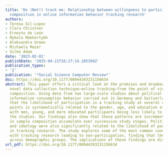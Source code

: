```yaml
---
title: 'Do (Not!) track me: Relationship between willingness to participate and sample
  composition in online information behavior tracking research'
authors:
- Teresa Gil-Lopez
- Clara Christner
- Ernesto de León
- Mykola Makhortykh
- Aleksandra Urman
- Michaela Maier
- Silke Adam
date: '2023-02-01'
publishDate: '2025-04-21T16:27:14.105399Z'
publication_types:
- '2'
publication: '*Social Science Computer Review*'
doi: https://doi.org/10.1177/08944393231156634
abstract: This paper offers a critical look at the promises and drawbacks of a popular,
  novel data collection technique—online tracking—from the point of view of sample
  composition. Using data from two large-scale studies about political attitudes and
  information consumption behavior carried out in Germany and Switzerland, we find
  that the likelihood of participation in a tracking study at several critical dropout
  points is systematically related to the gender, age, and education of participants,
  with men, young, and more educated participants being less likely to dropout of
  the studies. Our findings also show that these patterns are incremental, as changes
  in sample composition accumulate over successive study stages. Political interest
  and ideology were also significantly related to the likelihood of participation
  in tracking research. The study explores some of the most common concerns associated
  with tracking research leading to non-participation, finding that they also differ
  across demographic groups. The implications of these findings are discussed.
url_pdf: https://doi.org/10.1177/08944393231156634
---
```

